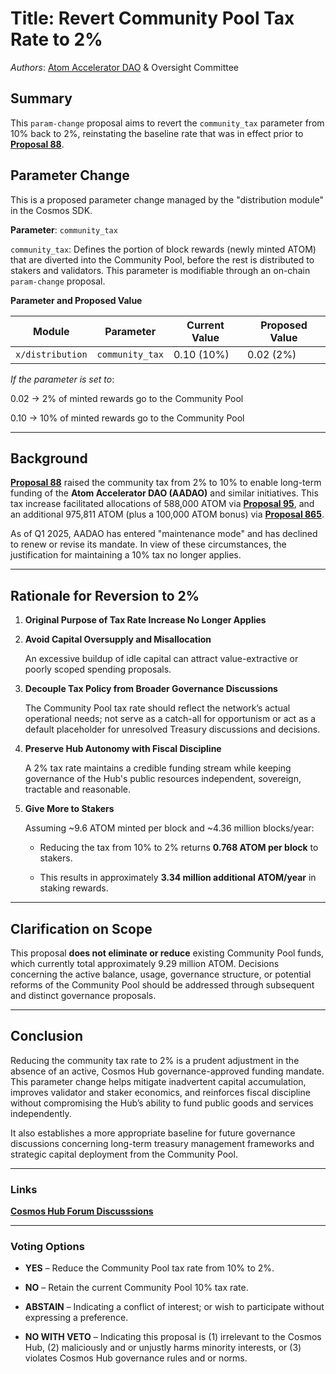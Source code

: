 # Title: Revert Community Pool Tax Rate to 2%

*Authors*: [Atom Accelerator DAO](https://www.atomaccelerator.com/) & Oversight Committee

## Summary  

This `param-change` proposal aims to revert the `community_tax` parameter from 10% back to 2%, reinstating the baseline rate that was in effect prior to [**Proposal 88**](https://www.mintscan.io/cosmos/proposals/88/).


## Parameter Change

This is a proposed parameter change managed by the "distribution module" in the Cosmos SDK.

**Parameter**: `community_tax`

`community_tax`: Defines the portion of block rewards (newly minted ATOM) that are diverted into the Community Pool, before the rest is distributed to stakers and validators. This parameter is modifiable through an on-chain `param-change` proposal.

**Parameter and Proposed Value**

| Module         | Parameter      | Current Value | Proposed Value |
|----------------|----------------|----------------|----------------|
| `x/distribution` | `community_tax` | 0.10 (10%)     | 0.02 (2%)      |


*If the parameter is set to*:

0.02 → 2% of minted rewards go to the Community Pool

0.10 → 10% of minted rewards go to the Community Pool


---


## Background  

[**Proposal 88**](https://www.mintscan.io/cosmos/proposals/88/) raised the community tax from 2% to 10% to enable long-term funding of the **Atom Accelerator DAO (AADAO)** and similar initiatives. This tax increase facilitated allocations of 588,000 ATOM via [**Proposal 95**](https://www.mintscan.io/cosmos/proposals/95/), and an additional 975,811 ATOM (plus a 100,000 ATOM bonus) via [**Proposal 865**](https://www.mintscan.io/cosmos/proposals/865/).


As of Q1 2025, AADAO has entered "maintenance mode" and has declined to renew or revise its mandate. In view of these circumstances, the justification for maintaining a 10% tax no longer applies.


---


## Rationale for Reversion to 2%


1. **Original Purpose of Tax Rate Increase No Longer Applies**  


2. **Avoid Capital Oversupply and Misallocation**  

   An excessive buildup of idle capital can attract value-extractive or poorly scoped spending proposals. 


3. **Decouple Tax Policy from Broader Governance Discussions**  

   The Community Pool tax rate should reflect the network’s actual operational needs; not serve as a catch-all for opportunism or act as a default placeholder for unresolved Treasury discussions and decisions.


4. **Preserve Hub Autonomy with Fiscal Discipline**  

   A 2% tax rate maintains a credible funding stream while keeping governance of the Hub's public resources independent, sovereign, tractable and reasonable.


5. **Give More to Stakers**  

   Assuming ~9.6 ATOM minted per block and ~4.36 million blocks/year:

   - Reducing the tax from 10% to 2% returns **0.768 ATOM per block** to stakers.

   - This results in approximately **3.34 million additional ATOM/year** in staking rewards.


---


## **Clarification on Scope**  

This proposal **does not eliminate or reduce** existing Community Pool funds, which currently total approximately 9.29 million ATOM. Decisions concerning the active balance, usage, governance structure, or potential reforms of the Community Pool should be addressed through subsequent and distinct governance proposals.

---


## **Conclusion**  

Reducing the community tax rate to 2% is a prudent adjustment in the absence of an active, Cosmos Hub governance-approved funding mandate. This parameter change helps mitigate inadvertent capital accumulation, improves validator and staker economics, and reinforces fiscal discipline without compromising the Hub’s ability to fund public goods and services independently.

It also establishes a more appropriate baseline for future governance discussions concerning long-term treasury management frameworks and strategic capital deployment from the Community Pool.


---

### Links

[**Cosmos Hub Forum Discusssions**](https://forum.cosmos.network/t/proposal-draft-reverse-proposal-88-revert-community-pool-tax-rate-to-2/15397)

---


### **Voting Options**


- **YES** – Reduce the Community Pool tax rate from 10% to 2%.

- **NO** – Retain the current Community Pool 10% tax rate.

- **ABSTAIN** – Indicating a conflict of interest; or wish to participate without expressing a preference.

- **NO WITH VETO** – Indicating this proposal is (1) irrelevant to the Cosmos Hub, (2) maliciously and or unjustly harms minority interests, or (3) violates Cosmos Hub governance rules and or norms.



